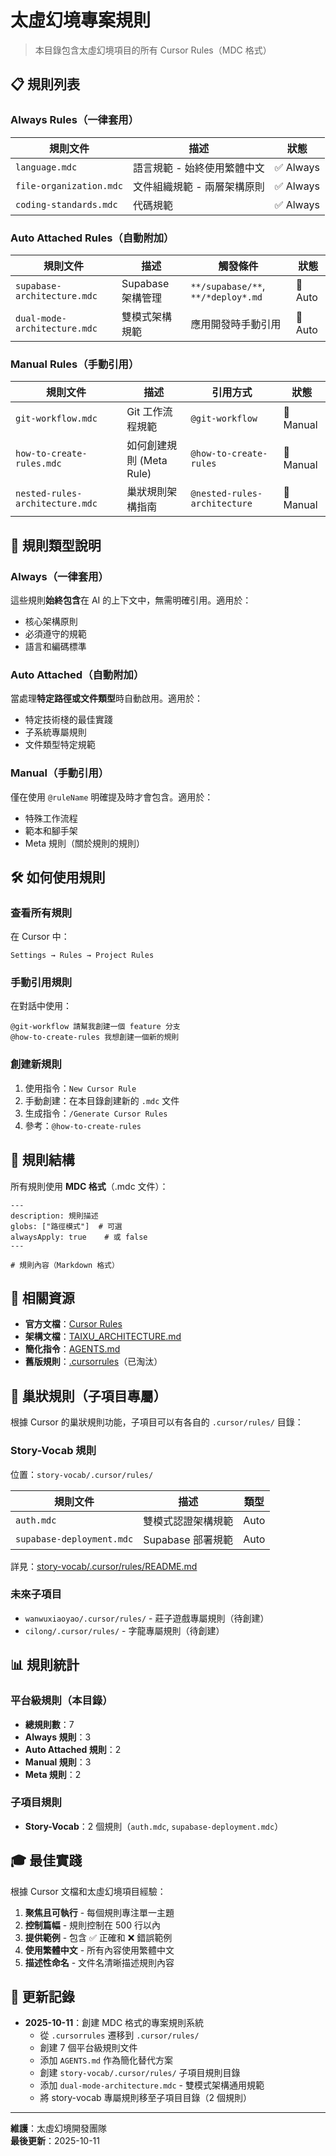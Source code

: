 # 太虛幻境專案規則

> 本目錄包含太虛幻境項目的所有 Cursor Rules（MDC 格式）

## 📋 規則列表

### Always Rules（一律套用）

| 規則文件 | 描述 | 狀態 |
|---------|------|------|
| `language.mdc` | 語言規範 - 始終使用繁體中文 | ✅ Always |
| `file-organization.mdc` | 文件組織規範 - 兩層架構原則 | ✅ Always |
| `coding-standards.mdc` | 代碼規範 | ✅ Always |

### Auto Attached Rules（自動附加）

| 規則文件 | 描述 | 觸發條件 | 狀態 |
|---------|------|---------|------|
| `supabase-architecture.mdc` | Supabase 架構管理 | `**/supabase/**`, `**/*deploy*.md` | 🔄 Auto |
| `dual-mode-architecture.mdc` | 雙模式架構規範 | 應用開發時手動引用 | 🔄 Auto |

### Manual Rules（手動引用）

| 規則文件 | 描述 | 引用方式 | 狀態 |
|---------|------|---------|------|
| `git-workflow.mdc` | Git 工作流程規範 | `@git-workflow` | 📖 Manual |
| `how-to-create-rules.mdc` | 如何創建規則 (Meta Rule) | `@how-to-create-rules` | 📖 Manual |
| `nested-rules-architecture.mdc` | 巢狀規則架構指南 | `@nested-rules-architecture` | 📖 Manual |

## 🎯 規則類型說明

### Always（一律套用）
這些規則**始終包含**在 AI 的上下文中，無需明確引用。適用於：
- 核心架構原則
- 必須遵守的規範
- 語言和編碼標準

### Auto Attached（自動附加）
當處理**特定路徑或文件類型**時自動啟用。適用於：
- 特定技術棧的最佳實踐
- 子系統專屬規則
- 文件類型特定規範

### Manual（手動引用）
僅在使用 `@ruleName` 明確提及時才會包含。適用於：
- 特殊工作流程
- 範本和腳手架
- Meta 規則（關於規則的規則）

## 🛠️ 如何使用規則

### 查看所有規則
在 Cursor 中：
```
Settings → Rules → Project Rules
```

### 手動引用規則
在對話中使用：
```
@git-workflow 請幫我創建一個 feature 分支
@how-to-create-rules 我想創建一個新的規則
```

### 創建新規則
1. 使用指令：`New Cursor Rule`
2. 手動創建：在本目錄創建新的 `.mdc` 文件
3. 生成指令：`/Generate Cursor Rules`
4. 參考：`@how-to-create-rules`

## 📐 規則結構

所有規則使用 **MDC 格式**（.mdc 文件）：

```mdc
---
description: 規則描述
globs: ["路徑模式"]  # 可選
alwaysApply: true    # 或 false
---

# 規則內容（Markdown 格式）
```

## 🔗 相關資源

- **官方文檔**：[Cursor Rules](https://cursor.com/zh-Hant/docs/context/rules)
- **架構文檔**：[TAIXU_ARCHITECTURE.md](../../TAIXU_ARCHITECTURE.md)
- **簡化指令**：[AGENTS.md](../../AGENTS.md)
- **舊版規則**：[.cursorrules](../../.cursorrules)（已淘汰）

## 🌲 巢狀規則（子項目專屬）

根據 Cursor 的巢狀規則功能，子項目可以有各自的 `.cursor/rules/` 目錄：

### Story-Vocab 規則
位置：`story-vocab/.cursor/rules/`

| 規則文件 | 描述 | 類型 |
|---------|------|------|
| `auth.mdc` | 雙模式認證架構規範 | Auto |
| `supabase-deployment.mdc` | Supabase 部署規範 | Auto |

詳見：[story-vocab/.cursor/rules/README.md](../../story-vocab/.cursor/rules/README.md)

### 未來子項目
- `wanwuxiaoyao/.cursor/rules/` - 莊子遊戲專屬規則（待創建）
- `cilong/.cursor/rules/` - 字龍專屬規則（待創建）

## 📊 規則統計

### 平台級規則（本目錄）
- **總規則數**：7
- **Always 規則**：3
- **Auto Attached 規則**：2
- **Manual 規則**：3
- **Meta 規則**：2

### 子項目規則
- **Story-Vocab**：2 個規則（`auth.mdc`, `supabase-deployment.mdc`）

## 🎓 最佳實踐

根據 Cursor 文檔和太虛幻境項目經驗：

1. **聚焦且可執行** - 每個規則專注單一主題
2. **控制篇幅** - 規則控制在 500 行以內
3. **提供範例** - 包含 ✅ 正確和 ❌ 錯誤範例
4. **使用繁體中文** - 所有內容使用繁體中文
5. **描述性命名** - 文件名清晰描述規則內容

## 🔄 更新記錄

- **2025-10-11**：創建 MDC 格式的專案規則系統
  - 從 `.cursorrules` 遷移到 `.cursor/rules/`
  - 創建 7 個平台級規則文件
  - 添加 `AGENTS.md` 作為簡化替代方案
  - 創建 `story-vocab/.cursor/rules/` 子項目規則目錄
  - 添加 `dual-mode-architecture.mdc` - 雙模式架構通用規範
  - 將 story-vocab 專屬規則移至子項目目錄（2 個規則）

---

**維護**：太虛幻境開發團隊  
**最後更新**：2025-10-11

